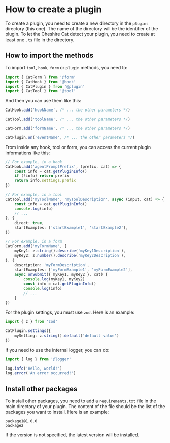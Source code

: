 # How to create a plugin

To create a plugin, you need to create a new directory in the `plugins` directory (this one).
The name of the directory will be the identifier of the plugin.
To let the Cheshire Cat detect your plugin, you need to create at least one `.ts` file in the directory.

## How to import the methods

To import `tool`, `hook`, `form` or `plugin` methods, you need to:

```ts
import { CatForm } from '@form'
import { CatHook } from '@hook'
import { CatPlugin } from '@plugin'
import { CatTool } from '@tool'
```

And then you can use them like this:

```ts
CatHook.add('hookName', /* ... the other parameters */)

CatTool.add('toolName', /* ... the other parameters */)

CatForm.add('formName', /* ... the other parameters */)

CatPlugin.on('eventName', /* ... the other parameters */)
```

From inside any hook, tool or form, you can access the current plugin informations like this:

```ts
// For example, in a hook
CatHook.add('agentPromptPrefix', (prefix, cat) => {
	const info = cat.getPluginInfo()
	if (!info) return prefix
	return info.settings.prefix
})

// For example, in a tool
CatTool.add('myToolName', 'myToolDescription', async (input, cat) => {
	const info = cat.getPluginInfo()
	console.log(info)
	// ...
}, {
	direct: true,
	startExamples: ['startExample1', 'startExample2'],
})

// For example, in a form
CatForm.add('myFormName', {
	myKey1: z.string().describe('myKey1Description'),
	myKey2: z.number().describe('myKey2Description'),
}, {
	description: 'myFormDescription',
	startExamples: ['myFormExample1', 'myFormExample2'],
	async onSubmit({ myKey1, myKey2 }, cat) {
		console.log(myKey1, myKey2)
		const info = cat.getPluginInfo()
		console.log(info)
		// ...
	}
})
```

For the plugin settings, you must use `zod`. Here is an example:

```ts
import { z } from 'zod'

CatPlugin.settings({
	mySetting: z.string().default('default value')
})
```

If you need to use the internal logger, you can do:

```ts
import { log } from '@logger'

log.info('Hello, world!')
log.error('An error occurred!')
```

## Install other packages

To install other packages, you need to add a `requirements.txt` file in the main directory of your plugin.
The content of the file should be the list of the packages you want to install.
Here is an example:

```text
package1@1.0.0
package2
```

If the version is not specified, the latest version will be installed.
